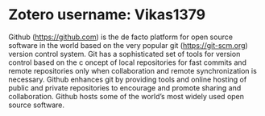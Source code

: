 # Zotero username: Vikas1379

Github (https://github.com) is the de facto platform for open source software in the world based on the very popular 
git (https://git-scm.org) version control system. Git has a sophisticated set of tools for version control based on the c
oncept of local repositories for fast commits and remote repositories only when collaboration and remote synchronization is necessary. 
Github enhances git by providing tools and online hosting of public and private repositories to encourage and promote sharing and collaboration. 
Github hosts some of the world’s most widely used open source software.
